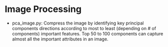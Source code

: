 # Image Processing
+ pca_image.py: Compress the image by identifying key principal components directions according
to most to least (depending on # of components) important features. Top 50 to 100 components 
can capture almost all the important attributes in an image.